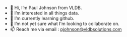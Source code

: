 - 👋 Hi, I’m Paul Johnson from VLDB.
- 👀 I’m interested in all things data.
- 🌱 I’m currently learning github.
- 💞️ I’m not yet sure what I'm looking to collaborate on.  
- 📫 Reach me via email : pjohnson@vldbsolutions.com

<!---
pjvldb/pjvldb is a ✨ special ✨ repository because its `README.md` (this file) appears on your GitHub profile.
You can click the Preview link to take a look at your changes.
--->
